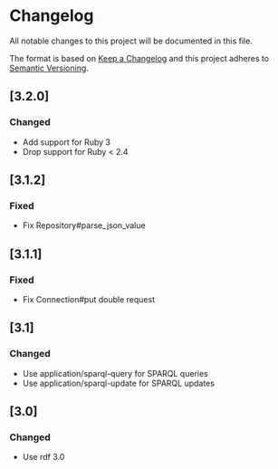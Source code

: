 # Changelog
All notable changes to this project will be documented in this file.

The format is based on [Keep a Changelog](http://keepachangelog.com/en/1.0.0/)
and this project adheres to [Semantic Versioning](http://semver.org/spec/v2.0.0.html).

## [3.2.0]
### Changed

* Add support for Ruby 3
* Drop support for Ruby < 2.4

## [3.1.2]
### Fixed

* Fix Repository#parse_json_value

## [3.1.1]
### Fixed

* Fix Connection#put double request

## [3.1]
### Changed

* Use application/sparql-query for SPARQL queries
* Use application/sparql-update for SPARQL updates

## [3.0]
### Changed

* Use rdf 3.0